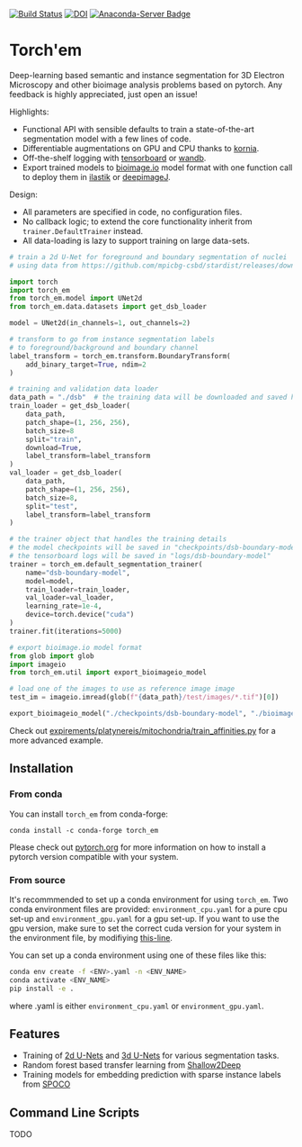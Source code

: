 [![Build Status](https://github.com/constantinpape/torch-em/workflows/test/badge.svg)](https://github.com/constantinpape/torch-em/actions)
[![DOI](https://zenodo.org/badge/DOI/10.5281/zenodo.5108853.svg)](https://doi.org/10.5281/zenodo.5108853)
[![Anaconda-Server Badge](https://anaconda.org/conda-forge/torch_em/badges/version.svg)](https://anaconda.org/conda-forge/torch_em)

# Torch'em

Deep-learning based semantic and instance segmentation for 3D Electron Microscopy and other bioimage analysis problems based on pytorch.
Any feedback is highly appreciated, just open an issue!

Highlights:
- Functional API with sensible defaults to train a state-of-the-art segmentation model with a few lines of code.
- Differentiable augmentations on GPU and CPU thanks to [kornia](https://github.com/kornia/kornia).
- Off-the-shelf logging with [tensorboard](https://www.tensorflow.org/tensorboard) or [wandb](https://wandb.ai/site).
- Export trained models to [bioimage.io](https://bioimage.io/#/) model format with one function call to deploy them in [ilastik](https://www.ilastik.org/documentation/nn/nn) or [deepimageJ](https://deepimagej.github.io/deepimagej/).

Design:
- All parameters are specified in code, no configuration files.
- No callback logic; to extend the core functionality inherit from `trainer.DefaultTrainer` instead.
- All data-loading is lazy to support training on large data-sets.

```python
# train a 2d U-Net for foreground and boundary segmentation of nuclei
# using data from https://github.com/mpicbg-csbd/stardist/releases/download/0.1.0/dsb2018.zip

import torch
import torch_em
from torch_em.model import UNet2d
from torch_em.data.datasets import get_dsb_loader

model = UNet2d(in_channels=1, out_channels=2)

# transform to go from instance segmentation labels
# to foreground/background and boundary channel
label_transform = torch_em.transform.BoundaryTransform(
    add_binary_target=True, ndim=2
)

# training and validation data loader
data_path = "./dsb"  # the training data will be downloaded and saved here
train_loader = get_dsb_loader(
    data_path, 
    patch_shape=(1, 256, 256),
    batch_size=8
    split="train",
    download=True,
    label_transform=label_transform
)
val_loader = get_dsb_loader(
    data_path, 
    patch_shape=(1, 256, 256),
    batch_size=8,
    split="test",
    label_transform=label_transform
)

# the trainer object that handles the training details
# the model checkpoints will be saved in "checkpoints/dsb-boundary-model"
# the tensorboard logs will be saved in "logs/dsb-boundary-model"
trainer = torch_em.default_segmentation_trainer(
    name="dsb-boundary-model",
    model=model,
    train_loader=train_loader,
    val_loader=val_loader,
    learning_rate=1e-4,
    device=torch.device("cuda")
)
trainer.fit(iterations=5000)

# export bioimage.io model format
from glob import glob
import imageio
from torch_em.util import export_bioimageio_model

# load one of the images to use as reference image image
test_im = imageio.imread(glob(f"{data_path}/test/images/*.tif")[0])

export_bioimageio_model("./checkpoints/dsb-boundary-model", "./bioimageio-model", test_im)
```

Check out [expirements/platynereis/mitochondria/train_affinities.py](https://github.com/constantinpape/torch-em/blob/main/experiments/platynereis/mitochondria/train_affinities.py) for a more advanced example.


## Installation

### From conda

You can install `torch_em` from conda-forge:
```
conda install -c conda-forge torch_em
```
Please check out [pytorch.org](https://pytorch.org/) for more information on how to install a pytorch version compatible with your system.

### From source

It's recommmended to set up a conda environment for using `torch_em`.
Two conda environment files are provided: `environment_cpu.yaml` for a pure cpu set-up and `environment_gpu.yaml` for a gpu set-up.
If you want to use the gpu version, make sure to set the correct cuda version for your system in the environment file, by modifiying [this-line](https://github.com/constantinpape/torch-em/blob/main/environment_gpu.yaml#L9).

You can set up a conda environment using one of these files like this:
```sh
conda env create -f <ENV>.yaml -n <ENV_NAME>
conda activate <ENV_NAME>
pip install -e .
```
where <ENV>.yaml is either `environment_cpu.yaml` or `environment_gpu.yaml`.


## Features

- Training of [2d U-Nets](https://doi.org/10.1007/978-3-319-24574-4_28) and [3d U-Nets](https://doi.org/10.1007/978-3-319-46723-8_49) for various segmentation tasks.
- Random forest based transfer learning from [Shallow2Deep](https://doi.org/10.1101/2021.11.09.467925 )
- Training models for embedding prediction with sparse instance labels from [SPOCO](https://arxiv.org/abs/2103.14572)


## Command Line Scripts

TODO
